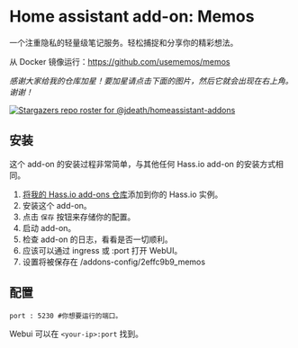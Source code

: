 # Home assistant add-on: Memos

一个注重隐私的轻量级笔记服务。轻松捕捉和分享你的精彩想法。

从 Docker 镜像运行：https://github.com/usememos/memos


_感谢大家给我的仓库加星！要加星请点击下面的图片，然后它就会出现在右上角。谢谢！_

[![Stargazers repo roster for @jdeath/homeassistant-addons](https://reporoster.com/stars/jdeath/homeassistant-addons)](https://github.com/jdeath/homeassistant-addons/stargazers)


## 安装

这个 add-on 的安装过程非常简单，与其他任何 Hass.io add-on 的安装方式相同。

1. [将我的 Hass.io add-ons 仓库][repository]添加到你的 Hass.io 实例。
1. 安装这个 add-on。
1. 点击 `保存` 按钮来存储你的配置。
1. 启动 add-on。
1. 检查 add-on 的日志，看看是否一切顺利。
1. 应该可以通过 ingress 或 <your-ip>:port 打开 WebUI。
1. 设置将被保存在 /addons-config/2effc9b9_memos

## 配置

```
port : 5230 #你想要运行的端口。
```

Webui 可以在 `<your-ip>:port` 找到。

[repository]: https://github.com/jdeath/homeassistant-addons